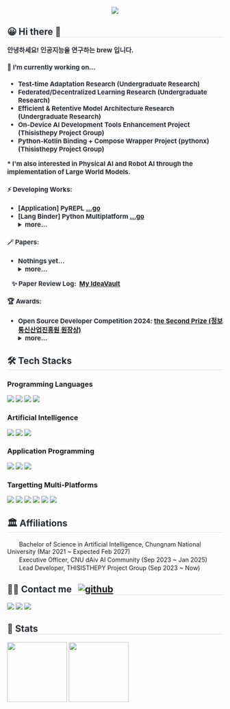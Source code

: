 <div align= "center">
    <img src="https://capsule-render.vercel.app/api?type=waving&color=auto&height=120&text=Hello%20World!%20🔮&animation=fadeIn&fontColor=000000&fontSize=50" />
</div>
<div style="text-align: left;"> 
    <h2 style="border-bottom: 1px solid #d8dee4; color: #282d33;"> 😀 Hi there 👋</h2>  
    <div style="font-weight: 700; font-size: 15px; text-align: left; color: #282d33;">
        <text>
            안녕하세요! 인공지능을 연구하는 brew 입니다.
        </text>
        <h4>🔭 I’m currently working on...</h4>
        <ul>
            <li>Test-time Adaptation Research (Undergraduate Research)</li>
            <li>Federated/Decentralized Learning Research (Undergraduate Research)</li>
            <li>Efficient & Retentive Model Architecture Research (Undergraduate Research)</li>
            <li>On-Device AI Development Tools Enhancement Project (Thisisthepy Project Group)</li>
            <li>Python-Kotlin Binding + Compose Wrapper Project (pythonx) (Thisisthepy Project Group)</li>
        </ul>
        * I'm also interested in Physical AI and Robot AI through the implementation of Large World Models.
        <h4>⚡ Developing Works:</h4>
        <ul>
            <li>[Application] PyREPL <a href="https://github.com/thisisthepy/PyREPL">...go</a></li>
            <li>[Lang Binder] Python Multiplatform <a href="https://github.com/thisisthepy/python-multiplatform">...go</a></li>
            <details>
            <summary>more...</summary>
            <li>[Web & Server] dAiv Blog (using Brython for FE, FastAPI for BE) <a href="https://github.com/dAiv-CNU/dAiv-CNU.github.io">...go</a></li>
            <li>[Application] Stone Manager Clone App <a href="https://github.com/b-re-w/StoneManager">...go</a></li>
            <li>[P2P Network] Connection Bridge / Untact Order Project [Dead/Archived] <a href="https://github.com/UntactOrder">...go</a></li>
            </details>
        </ul>
        <h4>🪄 Papers:</h4>
        <ul>
            <li>Nothings yet...</li>
            <details>
            <summary>more...</summary>
            </details>
        </ul>
        &nbsp;&nbsp;&nbsp;✨&nbsp;Paper Review Log: &nbsp;<a href="https://b-re-w.github.io/IdeaVault/index.html">My IdeaVault</a>
        <h4>🏆 Awards:</h4>
        <ul>
            <li>Open Source Developer Competition 2024: <a href="https://www.oss.kr/dev_competition_activities/show/56abffeb-ce35-49d7-bba3-ebbf4367170f">the Second Prize (정보통신산업진흥원 원장상)</a></li>
            <details>
            <summary>more...</summary>
            <li>The World Embedded software Contest 2019: <a href="https://www.eswcontest.or.kr/main.php">the Forth Prize (LG전자 사장상)</a></li>
            <li>Open Connectivity Foundation Korea Developer Contest 2019: <a href="https://www.ocfk.org/event_view.html?event_seq=13">the Excellence Award (우수상)</a></li>
            </details>
        </ul>
    </div>
</div>
<div style="text-align: left;">
    <h2 style="border-bottom: 1px solid #d8dee4; color: #282d33;"> 🛠️ Tech Stacks </h2>
    <div style="margin: ; text-align: left;" "text-align: left;">
        <h3>Programming Languages</h3>
        <img src="https://img.shields.io/badge/C/C++-00599C?style=for-the-badge&logo=C%2B%2B&logoColor=white">
        <img src="https://img.shields.io/badge/Java-007396?style=for-the-badge">
        <img src="https://img.shields.io/badge/Python-3776AB?style=for-the-badge&logo=Python&logoColor=white">
        <img src="https://img.shields.io/badge/Kotlin-7F52FF?style=for-the-badge&logo=Kotlin&logoColor=white">
        <br>
        <h3>Artificial Intelligence</h3>
        <img src="https://img.shields.io/badge/PyTorch-EE4C2C?style=for-the-badge&logo=PyTorch&logoColor=white">
        <img src="https://img.shields.io/badge/executorch-BF3C29?style=for-the-badge&logo=PyTorch&logoColor=white">
        <img src="https://img.shields.io/badge/JAX/Flax-8438B7?style=for-the-badge">
        <br>
        <h3>Application Programming</h3>
        <img src="https://img.shields.io/badge/Flask-000000?style=for-the-badge&logo=Flask&logoColor=white">
        <img src="https://img.shields.io/badge/FastAPI-009688?style=for-the-badge&logo=FastAPI&logoColor=white">
        <img src="https://img.shields.io/badge/jetpackcompose-4285F4?style=for-the-badge&logo=jetpackcompose&logoColor=white">
        <br>
        <h3>Targetting Multi-Platforms</h3>
        <img src="https://img.shields.io/badge/Windows-007396?style=for-the-badge">
        <img src="https://img.shields.io/badge/Android-3DDC84?style=for-the-badge&logo=Android&logoColor=white">
        <img src="https://img.shields.io/badge/Linux-FCC624?style=for-the-badge&logo=Linux&logoColor=black">
        <img src="https://img.shields.io/badge/IOS-000000?style=for-the-badge&logo=IOS&logoColor=white">
        <img src="https://img.shields.io/badge/macos-000000?style=for-the-badge&logo=macos&logoColor=white">
        <img src="https://img.shields.io/badge/WASM-654FF0?style=for-the-badge&logo=webassembly&logoColor=white">
    </div>
</div>
<div style="text-align: left;">
    <h2 style="border-bottom: 1px solid #d8dee4; color: #282d33;">🏛️ Affiliations</h2>
    <div style="text-align: left;">
        &nbsp;<img href="https://ai.cnu.ac.kr/" src="https://ai.cnu.ac.kr/_res/bk21aero/img/common/logo-cnu-b.png" height="16">&nbsp;
        Bachelor of Science in Artificial Intelligence, Chungnam National University (Mar 2021 ~ Expected Feb 2027)
        <br>
        &nbsp;<img href="https://CNU-dAiv.github.io/" src="https://avatars.githubusercontent.com/u/145438830?s=200&v=4" height="16">&nbsp;
        Executive Officer, CNU dAiv AI Community (Sep 2023 ~ Jan 2025)
        <br>
        &nbsp;<img href="https://www.github.com/thisisthepy/" src="https://avatars.githubusercontent.com/u/149831336?s=200&v=4" height="16">&nbsp;
        Lead Developer, THISISTHEPY Project Group (Sep 2023 ~ Now)
    </div>
</div>
<div style="text-align: left;">
    <h2 style="border-bottom: 1px solid #d8dee4; color: #282d33;">
        🧑‍💻 Contact me &nbsp;
        <a href="https://myhits.vercel.app"><img src="https://myhits.vercel.app/api/hit/https%3A%2F%2Fgithub.com%2Fb-re-w?color=red&label=github&size=small" alt="github" /></a>
    </h2>
    <div style="text-align: left;">
        <a href="https://cuws.notion.site"><img src="https://img.shields.io/badge/Notion-000000?style=for-the-badge&logo=Notion&logoColor=white&link=https://cuws.notion.site"></a>
        <a href="mailto:brew.airesearch@gmail.com"><img src="https://img.shields.io/badge/Gmail-EA4335?style=for-the-badge&logo=Gmail&logoColor=white&link=mailto:brew.airesearch@gmail.com"></a>
        <a href="https://www.instagram.com/c.u.mun?igsh=aW94bXFwd204MDJ1"><img src="https://img.shields.io/badge/Instagram-E4405F?style=for-the-badge&logo=instagram&logoColor=white&link=https://www.instagram.com/c.u.mun?igsh=aW94bXFwd204MDJ1"></a>
    </div>
</div>
<div style="text-align: left;"> 
    <h2 style="border-bottom: 1px solid #d8dee4; color: #282d33;"> 🏅 Stats </h2>
    <div style="text-align: left;">
        <img src="https://github-readme-stats.vercel.app/api?username=b-re-w&bg_color=60,b880c5,606595&title_color=f9f4fb&text_color=f9f4fb" height="140"/>
        <img src="https://github-readme-stats.vercel.app/api/top-langs/?username=b-re-w&layout=compact&bg_color=60,8473c3,92a7bf&title_color=14093e&text_color=14093e" height="140"/>
    </div>
</div>
    

<!--
**b-re-w/b-re-w** is a ✨ _special_ ✨ repository because its `README.md` (this file) appears on your GitHub profile.

Here are some ideas to get you started:

- 🔭 I’m currently working on ...
- 🌱 I’m currently learning ...
- 👯 I’m looking to collaborate on ...
- 🤔 I’m looking for help with ...
- 💬 Ask me about ...
- 📫 How to reach me: ...
- 😄 Pronouns: ...
- ⚡ Fun fact: ...
-->

<!--
This readme is generated via https://github-profile-readme-editor.netlify.app/
https://velog.io/@woo0_hooo/Github-github-profile-%EA%B0%84%EC%A7%80%EB%82%98%EA%B2%8C-%EA%BE%B8%EB%AF%B8%EA%B8%B0
-->
